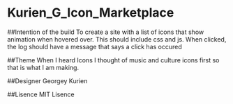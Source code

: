 # Kurien_G_Icon_Marketplace

##Intention of the build
  To create a site with a list of icons that show animation when hovered over.
  This should include css and js. When clicked, the log should have a message that says a click has occured

##Theme
  When I heard Icons I thought of music and culture icons first so that is what I am making.


##Designer
  Georgey Kurien
  
##Lisence
  MIT Lisence
